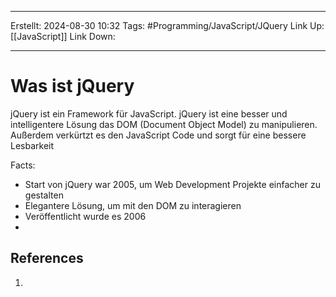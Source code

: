 
--- 
Erstellt: 2024-08-30    10:32 
Tags: #Programming/JavaScript/JQuery
Link Up: [[JavaScript]]
Link Down:

--- 
# Was ist jQuery
jQuery ist ein Framework für JavaScript. jQuery ist eine besser und intelligentere Lösung das DOM (Document Object Model) zu manipulieren. Außerdem verkürtzt es den JavaScript Code und sorgt für eine bessere Lesbarkeit

Facts:
- Start von jQuery war 2005, um Web Development Projekte einfacher zu gestalten
- Elegantere Lösung, um mit den DOM zu interagieren
- Veröffentlicht wurde es 2006
- 

## References
1. 
